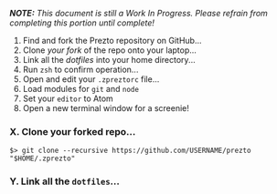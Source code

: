 _**NOTE:** This document is still a Work In Progress. Please refrain from completing this portion until complete!_

1. Find and fork the Prezto repository on GitHub...
1. Clone _your fork_ of the repo onto your laptop...
1. Link all the _dotfiles_ into your home directory...
1. Run `zsh` to confirm operation...
1. Open and edit your `.zpreztorc` file...
  1. Load modules for `git` and `node`
  1. Set your `editor` to Atom
1. Open a new terminal window for a screenie!

### X. Clone your forked repo...

    $> git clone --recursive https://github.com/USERNAME/prezto "$HOME/.zprezto"

### Y. Link all the `dotfiles`...
